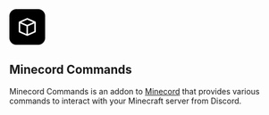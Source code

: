 <img alt="Minecord Commands Icon" src="src/main/resources/assets/minecord-commands/icon.png" width="64">

## Minecord Commands

Minecord Commands is an addon to [Minecord](../README.md) that provides various
commands to interact with your Minecraft server from Discord.
